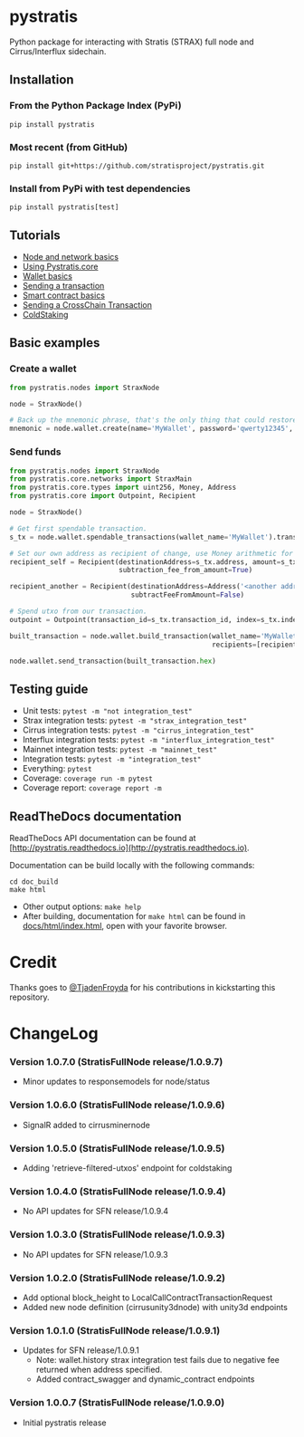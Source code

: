 # pystratis
Python package for interacting with Stratis (STRAX) full node and Cirrus/Interflux sidechain.

## Installation
### From the Python Package Index (PyPi)
`pip install pystratis`

### Most recent (from GitHub)
`pip install git+https://github.com/stratisproject/pystratis.git`

### Install from PyPi with test dependencies
`pip install pystratis[test]`

## Tutorials
- [Node and network basics](https://github.com/stratisproject/pyStratis/blob/master/tutorials/NodeAndNetworkBasics.md)
- [Using Pystratis.core](https://github.com/stratisproject/pyStratis/blob/master/tutorials/CoreBasics.md)
- [Wallet basics](https://github.com/stratisproject/pyStratis/blob/master/tutorials/WalletBasics.md)
- [Sending a transaction](https://github.com/stratisproject/pyStratis/blob/master/tutorials/SendingTransaction.md)
- [Smart contract basics](https://github.com/stratisproject/pyStratis/blob/master/tutorials/SmartContracts.md)
- [Sending a CrossChain Transaction](https://github.com/stratisproject/pyStratis/blob/master/tutorials/SendingCrossChainTransaction.md)
- [ColdStaking](https://github.com/stratisproject/pyStratis/blob/master/tutorials/ColdStaking.md)

## Basic examples

### Create a wallet

```python
from pystratis.nodes import StraxNode

node = StraxNode()

# Back up the mnemonic phrase, that's the only thing that could restore your wallet.
mnemonic = node.wallet.create(name='MyWallet', password='qwerty12345', passphrase='')
```

### Send funds

```python
from pystratis.nodes import StraxNode
from pystratis.core.networks import StraxMain
from pystratis.core.types import uint256, Money, Address
from pystratis.core import Outpoint, Recipient

node = StraxNode()

# Get first spendable transaction.
s_tx = node.wallet.spendable_transactions(wallet_name='MyWallet').transactions[0]

# Set our own address as recipient of change, use Money arithmetic for amount calculations.
recipient_self = Recipient(destinationAddress=s_tx.address, amount=s_tx.amount - Money(1.0),
                           subtraction_fee_from_amount=True)

recipient_another = Recipient(destinationAddress=Address('<another address>', network=StraxMain()), amount=Money(1.0),
                              subtractFeeFromAmount=False)

# Spend utxo from our transaction.
outpoint = Outpoint(transaction_id=s_tx.transaction_id, index=s_tx.index)

built_transaction = node.wallet.build_transaction(wallet_name='MyWallet', password='qwerty12345', outpoints=[outpoint],
                                                  recipients=[recipient_self, recipient_another], fee_type='high')

node.wallet.send_transaction(built_transaction.hex)
```

## Testing guide

- Unit tests: `pytest -m "not integration_test"`
- Strax integration tests: `pytest -m "strax_integration_test"`
- Cirrus integration tests: `pytest -m "cirrus_integration_test"`
- Interflux integration tests: `pytest -m "interflux_integration_test"`
- Mainnet integration tests: `pytest -m "mainnet_test"`  
- Integration tests: `pytest -m "integration_test"`
- Everything: `pytest`
- Coverage: `coverage run -m pytest`
- Coverage report: `coverage report -m`

## ReadTheDocs documentation
ReadTheDocs API documentation can be found at [http://pystratis.readthedocs.io](http://pystratis.readthedocs.io).

Documentation can be build locally with the following commands: 
```commandline
cd doc_build
make html 
```
- Other output options: `make help`
- After building, documentation for `make html` can be found in [docs/html/index.html](docs/html/index.html), open with your favorite browser. 

# Credit

Thanks goes to [@TjadenFroyda](https://github.com/tjadenfroyda) for his contributions in kickstarting this repository.

# ChangeLog
### Version 1.0.7.0 (StratisFullNode release/1.0.9.7)
- Minor updates to responsemodels for node/status
### Version 1.0.6.0 (StratisFullNode release/1.0.9.6)
- SignalR added to cirrusminernode
### Version 1.0.5.0 (StratisFullNode release/1.0.9.5)
- Adding 'retrieve-filtered-utxos' endpoint for coldstaking
### Version 1.0.4.0 (StratisFullNode release/1.0.9.4)
- No API updates for SFN release/1.0.9.4
### Version 1.0.3.0 (StratisFullNode release/1.0.9.3)
- No API updates for SFN release/1.0.9.3
### Version 1.0.2.0 (StratisFullNode release/1.0.9.2)
- Add optional block_height to LocalCallContractTransactionRequest
- Added new node definition (cirrusunity3dnode) with unity3d endpoints
### Version 1.0.1.0 (StratisFullNode release/1.0.9.1)
- Updates for SFN release/1.0.9.1
  - Note: wallet.history strax integration test fails due to negative fee returned when address specified.
  - Added contract_swagger and dynamic_contract endpoints
### Version 1.0.0.7 (StratisFullNode release/1.0.9.0)
- Initial pystratis release